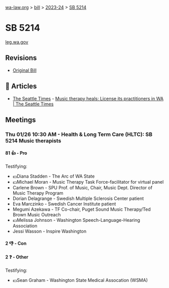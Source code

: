 [wa-law.org](/) > [bill](/bill/) > [2023-24](/bill/2023-24/) > [SB 5214](/bill/2023-24/sb/5214/)

# SB 5214
[leg.wa.gov](https://app.leg.wa.gov/billsummary?BillNumber=5214&Year=2023&Initiative=false)

## Revisions
* [Original Bill](1/)

## 📰 Articles
* [The Seattle Times](/org/the_seattle_times/) - [Music therapy heals: License its practitioners in WA | The Seattle Times](https://www.seattletimes.com/opinion/music-therapy-heals-license-its-practitioners-in-wa/#:~:text=SB%205214)

## Meetings
### Thu 01/26 10:30 AM - Health & Long Term Care (HLTC): SB 5214 Music therapists
#### 81 👍 - Pro
Testifying:
* 💵Diana Stadden - The Arc of WA State
* 💵Michael Moran - Music Therapy Task Force-facilitator for virtual panel
* Carlene Brown - SPU Prof. of Music, Chair, Music Dept. Director of Music Therapy Program
* Dorian Delagrange - Swedish Multiple Sclerosis Center patient
* Eva Marczinko - Swedish Cancer Institute patient
* Megumi Azekawa - TF Co-chair, Puget Sound Music Therapy/Ted Brown Music Outreach
* 💵Melissa Johnson - Washington Speech-Language-Hearing Association
* Jessi Wasson - Inspire Washington

#### 2 👎 - Con

#### 2 ❓ - Other
Testifying:
* 💵Sean Graham - Washington State Medical Assocation (WSMA)
